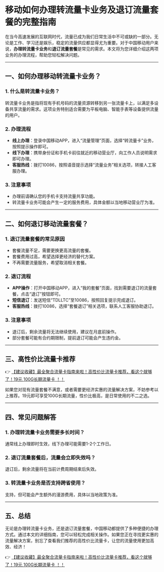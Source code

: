 # 移动如何办理转流量卡业务及退订流量套餐的完整指南

在当今高速发展的互联网时代，流量已成为我们日常生活中不可或缺的一部分。无论是工作、学习还是娱乐，稳定的流量供应都显得尤为重要。对于中国移动用户来说，**办理转流量卡业务**和**退订流量套餐**是常见的需求。本文将为您详细介绍这两项业务的办理流程，帮助您轻松解决问题。

---

## 一、如何办理移动转流量卡业务？

### 1. 什么是转流量卡业务？
转流量卡业务是指将现有手机号码的流量资源转移到另一张流量卡上，以满足多设备共享流量的需求。这项业务特别适合需要为平板电脑、智能手表等设备提供流量的用户。

### 2. 办理流程
- **线上办理**：登录中国移动APP，进入“流量管理”页面，选择“转流量卡”业务，按照提示操作即可。
- **线下办理**：携带身份证和手机卡前往就近的移动营业厅，向工作人员说明需求即可办理。
- **客服热线**：拨打10086，按照语音提示选择“流量业务”相关选项，转接人工客服办理。

### 3. 注意事项
- 办理前请确认您的手机卡支持流量共享功能。
- 转流量卡业务可能会产生一定的服务费用，具体金额以当地移动营业厅为准。

---

## 二、如何退订移动流量套餐？

### 1. 退订流量套餐的常见原因
- 套餐流量不足，需要更换更高流量的套餐。
- 套餐费用过高，希望选择更经济的替代方案。
- 不再需要流量服务，希望取消相关套餐。

### 2. 退订流程
- **APP操作**：打开中国移动APP，进入“我的套餐”页面，找到需要退订的流量套餐，点击“退订”按钮即可。
- **短信退订**：发送短信“TDLLTC”至10086，按照回复提示完成退订。
- **客服热线**：拨打10086，选择“套餐退订”相关选项，联系人工客服协助退订。

### 3. 注意事项
- 退订后，剩余流量将无法继续使用，建议在月底前操作。
- 部分套餐可能有合约期限制，提前退订可能会产生违约金。

---

## 三、高性价比流量卡推荐

👉 [【建议收藏】最全聚合流量卡指南来啦！高性价比流量卡推荐，看这个就够了！19元 100G长期流量卡 ！！](https://bit.ly/Liuliangka)

如果您对现有流量套餐不满意，或者需要更经济实惠的流量解决方案，不妨参考以上推荐。19元即可享受100G长期流量，性价比极高，是日常使用的不二之选。

---

## 四、常见问题解答

### 1. 办理转流量卡业务需要多长时间？
通常线上办理即时生效，线下办理可能需要1-2个工作日。

### 2. 退订流量套餐后，流量会立即失效吗？
退订后，剩余流量将在当前计费周期结束后失效。

### 3. 转流量卡业务是否支持跨省使用？
支持，但可能会产生额外的漫游费用，具体以当地政策为准。

---

## 五、总结

无论是办理转流量卡业务，还是退订流量套餐，中国移动都提供了多种便捷的办理方式。通过本文的详细指南，您可以轻松完成相关操作。如果您正在寻找更实惠的流量解决方案，别忘了查看我们推荐的高性价比流量卡，让您的流量使用更加高效、经济！

👉 [【建议收藏】最全聚合流量卡指南来啦！高性价比流量卡推荐，看这个就够了！19元 100G长期流量卡 ！！](https://bit.ly/Liuliangka)